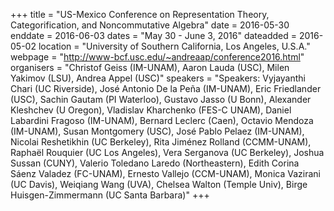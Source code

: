 +++
title = "US-Mexico Conference on Representation Theory, Categorification, and Noncommutative Algebra"
date = 2016-05-30
enddate = 2016-06-03
dates = "May 30 - June 3, 2016"
dateadded = 2016-05-02
location = "University of Southern California, Los Angeles, U.S.A."
webpage = "http://www-bcf.usc.edu/~andreaap/conference2016.html"
organisers = "Christof Geiss (IM-UNAM), Aaron Lauda (USC), Milen Yakimov (LSU), Andrea Appel (USC)"
speakers = "Speakers: Vyjayanthi Chari (UC Riverside), José Antonio De la Peña (IM-UNAM), Eric Friedlander (USC), Sachin Gautam (PI Waterloo), Gustavo Jasso (U Bonn), Alexander Kleshchev (U Oregon), Vladislav Kharchenko (FES-C UNAM), Daniel Labardini Fragoso (IM-UNAM), Bernard Leclerc (Caen), Octavio Mendoza (IM-UNAM), Susan Montgomery (USC), José Pablo Pelaez (IM-UNAM), Nicolai Reshetikhin (UC Berkeley), Rita Jiménez Rolland (CCMM-UNAM), Raphaël Rouquier (UC Los Angeles), Vera Serganova (UC Berkeley), Joshua Sussan (CUNY), Valerio Toledano Laredo (Northeastern), Edith Corina Sáenz Valadez (FC-UNAM), Ernesto Vallejo (CCM-UNAM), Monica Vazirani (UC Davis), Weiqiang Wang (UVA), Chelsea Walton (Temple Univ), Birge Huisgen-Zimmermann (UC Santa Barbara)"
+++
